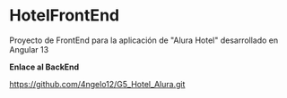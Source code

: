 # HotelFrontEnd

Proyecto de FrontEnd para la aplicación de "Alura Hotel" desarrollado en Angular 13


**Enlace al BackEnd**

https://github.com/4ngelo12/G5_Hotel_Alura.git

